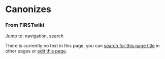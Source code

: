 # Canonizes

### From FIRSTwiki

Jump to: navigation, search

There is currently no text in this page, you can [search for this page
title](Special:Search/Canonizes "Special:Search/Canonizes" ) in
other pages or [edit this
page](http://www.firstwiki.net/index.php?title=Canonizes&action=edit
"http://www.firstwiki.net/index.php?title=Canonizes&action=edit" ).

